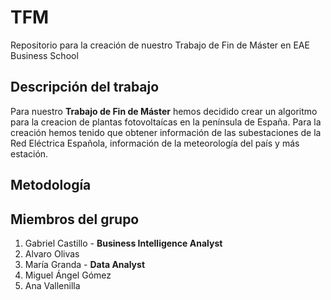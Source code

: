# TFM

Repositorio para la creación de nuestro Trabajo de Fin de Máster en EAE Business School

## Descripción del trabajo 
Para nuestro **Trabajo de Fin de Máster** hemos decidido crear un algoritmo para la creacion de plantas fotovoltaícas en la península de España. Para la creación hemos tenido que obtener información de las subestaciones de la Red Eléctrica Española, información de la meteorología del país y más estación. 

## Metodología 

## Miembros del grupo 
1. Gabriel Castillo - **Business Intelligence Analyst**
2. Alvaro Olivas 
3. María Granda - **Data Analyst**
4. Miguel Ángel Gómez
5. Ana Vallenilla
